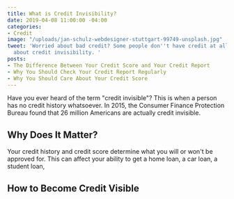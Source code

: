 ```yaml
---
title: What is Credit Invisibility?
date: 2019-04-08 11:00:00 -04:00
categories:
- Credit
image: "/uploads/jan-schulz-webdesigner-stuttgart-99749-unsplash.jpg"
tweet: 'Worried about bad credit? Some people don''t have credit at all. Learn more
  about credit invisibility. '
posts:
- The Difference Between Your Credit Score and Your Credit Report
- Why You Should Check Your Credit Report Regularly
- Why You Should Care About Your Credit Score
---
```


Have you ever heard of the term "credit invisible"? This is when a person has no credit history whatsoever. In 2015, the Consumer Finance Protection Bureau found that 26 million Americans are actually credit invisible. 

## Why Does It Matter?

Your credit history and credit score determine what you will or won't be approved for. This can affect your ability to get a home loan, a car loan, a student loan, 

## How to Become Credit Visible